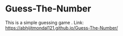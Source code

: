 # Guess-The-Number
This is a simple guessing game .
Link: https://abhijitmondal121.github.io/Guess-The-Number/

